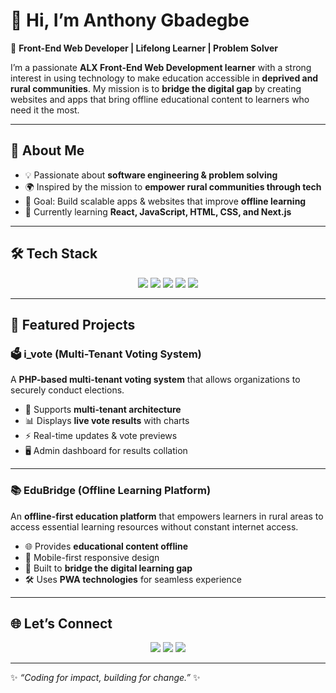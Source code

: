 
# 👋 Hi, I’m Anthony Gbadegbe  

🚀 **Front-End Web Developer | Lifelong Learner | Problem Solver**  

I’m a passionate **ALX Front-End Web Development learner** with a strong interest in using technology to make education accessible in **deprived and rural communities**. My mission is to **bridge the digital gap** by creating websites and apps that bring offline educational content to learners who need it the most.  

---

## 🌟 About Me  
- 💡 Passionate about **software engineering & problem solving**  
- 🌍 Inspired by the mission to **empower rural communities through tech**  
- 🎯 Goal: Build scalable apps & websites that improve **offline learning**  
- 🌱 Currently learning **React, JavaScript, HTML, CSS, and Next.js**  

---

## 🛠️ Tech Stack  
<p align="center">
  <img src="https://img.shields.io/badge/HTML-orange?style=for-the-badge&logo=html5&logoColor=white"/>
  <img src="https://img.shields.io/badge/CSS-blue?style=for-the-badge&logo=css3&logoColor=white"/>
  <img src="https://img.shields.io/badge/JavaScript-yellow?style=for-the-badge&logo=javascript&logoColor=black"/>
  <img src="https://img.shields.io/badge/React-61DAFB?style=for-the-badge&logo=react&logoColor=black"/>
  <img src="https://img.shields.io/badge/GitHub-181717?style=for-the-badge&logo=github&logoColor=white"/>
</p>  

---

## 📌 Featured Projects  

### 🗳️ **i_vote (Multi-Tenant Voting System)**  
A **PHP-based multi-tenant voting system** that allows organizations to securely conduct elections.  
- 🔐 Supports **multi-tenant architecture**  
- 📊 Displays **live vote results** with charts  
- ⚡ Real-time updates & vote previews  
- 🖥️ Admin dashboard for results collation  

---

### 📚 **EduBridge (Offline Learning Platform)**  
An **offline-first education platform** that empowers learners in rural areas to access essential learning resources without constant internet access.  
- 🌐 Provides **educational content offline**  
- 📲 Mobile-first responsive design  
- 🎯 Built to **bridge the digital learning gap**  
- 🛠️ Uses **PWA technologies** for seamless experience  

---

## 🌐 Let’s Connect  
<p align="center">
  <a href="https://www.linkedin.com/in/anthony-gbadegbe-a8781923a"><img src="https://img.shields.io/badge/LinkedIn-blue?style=for-the-badge&logo=linkedin&logoColor=white"/></a>
  <a href="mailto:tonylight2011@gmail.com"><img src="https://img.shields.io/badge/Email-D14836?style=for-the-badge&logo=gmail&logoColor=white"/></a>
  <a href="https://github.com/light-tech1"><img src="https://img.shields.io/badge/GitHub-100000?style=for-the-badge&logo=github&logoColor=white"/></a>
</p>  

---

✨ *“Coding for impact, building for change.”* ✨  

